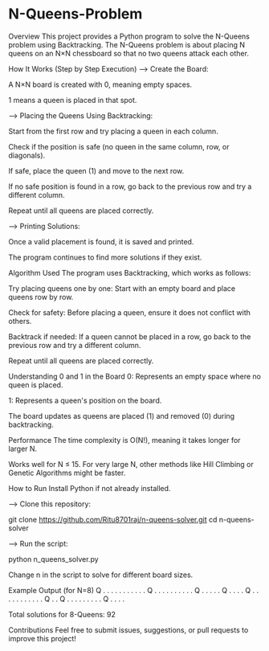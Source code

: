 # N-Queens-Problem

Overview
This project provides a Python program to solve the N-Queens problem using Backtracking. The N-Queens problem is about placing N queens on an N×N chessboard so that no two queens attack each other.

How It Works (Step by Step Execution)
--> Create the Board:

A N×N board is created with 0, meaning empty spaces.

1 means a queen is placed in that spot.

--> Placing the Queens Using Backtracking:

Start from the first row and try placing a queen in each column.

Check if the position is safe (no queen in the same column, row, or diagonals).

If safe, place the queen (1) and move to the next row.

If no safe position is found in a row, go back to the previous row and try a different column.

Repeat until all queens are placed correctly.

--> Printing Solutions:

Once a valid placement is found, it is saved and printed.

The program continues to find more solutions if they exist.

Algorithm Used
The program uses Backtracking, which works as follows:

Try placing queens one by one: Start with an empty board and place queens row by row.

Check for safety: Before placing a queen, ensure it does not conflict with others.

Backtrack if needed: If a queen cannot be placed in a row, go back to the previous row and try a different column.

Repeat until all queens are placed correctly.

Understanding 0 and 1 in the Board
0: Represents an empty space where no queen is placed.

1: Represents a queen's position on the board.

The board updates as queens are placed (1) and removed (0) during backtracking.

Performance
The time complexity is O(N!), meaning it takes longer for larger N.

Works well for N ≤ 15. For very large N, other methods like Hill Climbing or Genetic Algorithms might be faster.

How to Run
Install Python if not already installed.

--> Clone this repository:

git clone https://github.com/Ritu8701raj/n-queens-solver.git cd n-queens-solver

--> Run the script:

python n_queens_solver.py

Change n in the script to solve for different board sizes.

Example Output (for N=8)
Q . . . . . . . . . . . Q . . . . . . . . . . Q . . . . . Q . . . . Q . . . . . . . . . . . Q . . Q . . . . . . . . . Q . . . .

Total solutions for 8-Queens: 92

Contributions
Feel free to submit issues, suggestions, or pull requests to improve this project!

